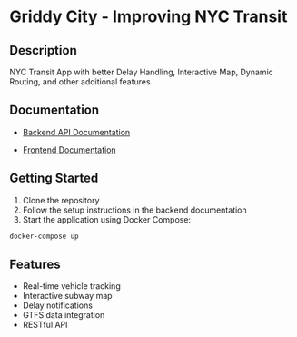 # Griddy City - Improving NYC Transit

## Description
NYC Transit App with better Delay Handling, Interactive Map, Dynamic Routing, and other additional features

## Documentation

- [Backend API Documentation](./backend/README.md)

- [Frontend Documentation](./frontend/README.md)

## Getting Started

1. Clone the repository
2. Follow the setup instructions in the backend documentation
3. Start the application using Docker Compose:
```bash
docker-compose up
```

## Features

- Real-time vehicle tracking
- Interactive subway map
- Delay notifications
- GTFS data integration
- RESTful API